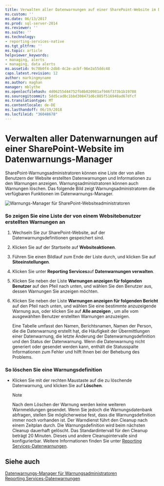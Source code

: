 ```yaml
---
title: Verwalten aller Datenwarnungen auf einer SharePoint-Website im Datenwarnungs-Manager | Microsoft-Dokumentation
ms.custom: ''
ms.date: 06/13/2017
ms.prod: sql-server-2014
ms.reviewer: ''
ms.suite: ''
ms.technology:
- reporting-services-native
ms.tgt_pltfrm: ''
ms.topic: article
helpviewer_keywords:
- managing, alerts
- managing, data alerts
ms.assetid: 9c70b0f4-2db8-4c2e-acbf-96e2a55ddc48
caps.latest.revision: 12
author: markingmyname
ms.author: maghan
manager: mblythe
ms.openlocfilehash: 4d06255d44752fb8b020981af946f373b1b19788
ms.sourcegitcommit: 5dd5cad0c1bbd308471d6c885f516948ad67dfcf
ms.translationtype: MT
ms.contentlocale: de-DE
ms.lasthandoff: 06/19/2018
ms.locfileid: "36048678"
---
```

# <a name="manage-all-data-alerts-on-a-sharepoint-site-in-data-alert-manager"></a>Verwalten aller Datenwarnungen auf einer SharePoint-Website im Datenwarnungs-Manager
  SharePoint-Warnungsadministratoren können eine Liste der von allen Benutzern der Website erstellten Datenwarnungen und Informationen zu den Warnungen anzeigen. Warnungsadministratoren können auch Warnungen löschen. Das folgende Bild zeigt Warnungsadministratoren die verfügbaren Funktionen im Datenwarnungs-Manager.  
  
 ![Warnungs-Manager für SharePoint-Websiteadministratoren](media/rs-alertmanagersite.gif "Alert Manager for SharePoin tsite administrators")  
  
### <a name="to-view-a-list-of-alerts-created-by-a-site-user"></a>So zeigen Sie eine Liste der von einem Websitebenutzer erstellten Warnungen an  
  
1.  Wechseln Sie zur SharePoint-Website, auf der Datenwarnungsdefinitionen gespeichert sind.  
  
2.  Klicken Sie auf der Startseite auf **Websiteaktionen**.  
  
3.  Führen Sie einen Bildlauf zum Ende der Liste durch, und klicken Sie auf **Siteeinstellungen**.  
  
4.  Klicken Sie unter **Reporting Services**auf **Datenwarnungen verwalten**.  
  
5.  Klicken Sie neben der Liste **Warnungen anzeigen für folgenden Benutzer** auf den Pfeil nach unten, und wählen Sie den Benutzer aus, dessen Warnungen Sie anzeigen möchten.  
  
6.  Klicken Sie neben der Liste **Warnungen anzeigen für folgenden Bericht** auf den Pfeil nach unten, und wählen Sie eine bestimmte anzuzeigende Warnung aus, oder klicken Sie auf **Alle anzeigen** , um alle vom ausgewählten Benutzer erstellten Warnungen anzuzeigen.  
  
     Eine Tabelle umfasst den Namen, Berichtsnamen, Namen der Person, die die Datenwarnung erstellt hat, die Häufigkeit der Übermittlungen einer Datenwarnung, die letzte Änderung der Datenwarnungsdefinition und den Status der Datenwarnung. Wenn die Datenwarnung nicht generiert oder gesendet werden kann, enthält die Statusspalte Informationen zum Fehler und hilft Ihnen bei der Behebung des Problems.  
  
### <a name="to-delete-an-alert-definition"></a>So löschen Sie eine Warnungsdefinition  
  
-   Klicken Sie mit der rechten Maustaste auf die zu löschende Datenwarnung, und klicken Sie auf **Löschen**.  
  
    > [!NOTE]  
    >  Nach dem Löschen der Warnung werden keine weiteren Warnmeldungen gesendet. Wenn Sie jedoch die Warnungsdatenbank abfragen, stellen Sie möglicherweise fest, dass die Warnungsdefinition immer noch vorhanden ist. Der Warndienst führt den Cleanup nach einem Zeitplan durch. Die Warnungsdefinition wird beim nächsten Cleanup dauerhaft gelöscht. Das Standardintervall für den Cleanup beträgt 20 Minuten. Dieses und andere Cleanupintervalle sind konfigurierbar. Weitere Informationen finden Sie unter [Reporting Services-Datenwarnungen](../ssms/agent/alerts.md).  
  
## <a name="see-also"></a>Siehe auch  
 [Datenwarnungs-Manager für Warnungsadministratoren](../../2014/reporting-services/data-alert-manager-for-alerting-administrators.md)   
 [Reporting Services-Datenwarnungen](../ssms/agent/alerts.md)  
  
  